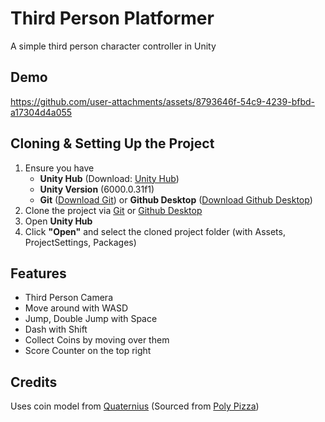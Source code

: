 # Third Person Platformer

A simple third person character controller in Unity

## Demo

https://github.com/user-attachments/assets/8793646f-54c9-4239-bfbd-a17304d4a055


## Cloning & Setting Up the Project

1. Ensure you have
	- **Unity Hub** (Download: [Unity Hub](https://unity.com/download))
	- **Unity Version** (6000.0.31f1)
	- **Git** ([Download Git](https://git-scm.com/)) or **Github Desktop** ([Download Github Desktop](https://desktop.github.com/download/))
2. Clone the project via [Git](https://docs.github.com/en/repositories/creating-and-managing-repositories/cloning-a-repository?tool=cli) or [Github Desktop](https://docs.github.com/en/repositories/creating-and-managing-repositories/cloning-a-repository?tool=desktop)
3. Open **Unity Hub**
4. Click **"Open"** and select the cloned project folder (with Assets, ProjectSettings, Packages)

## Features

- Third Person Camera
- Move around with WASD
- Jump, Double Jump with Space
- Dash with Shift
- Collect Coins by moving over them
- Score Counter on the top right

## Credits

Uses coin model from [Quaternius](https://quaternius.com/) (Sourced from [Poly Pizza](https://poly.pizza/m/QHZtj94fvh))


